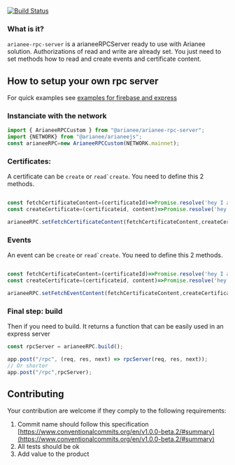 [![Build Status](https://travis-ci.org/Arianee/arianee-server.svg?branch=master)](https://travis-ci.org/Arianee/arianee-server)


### What is it?

``arianee-rpc-server`` is a arianeeRPCServer ready to use with Arianee solution. Authorizations of read and write are already set. You just need to set methods how to read and create events and certificate content.

## How to setup your own rpc server
For quick examples see 
[examples for firebase and express](./src/examples)

### Instanciate with the network
```javascript
import { ArianeeRPCCustom } from "@arianee/arianee-rpc-server";
import {NETWORK} from "@arianee/arianeejs";
const arianeeRPC=new ArianeeRPCCustom(NETWORK.mainnet);
```

### Certificates:

A certificate can be ```create``` or ```read`create```. 
You need to define this 2 methods.

```javascript

const fetchCertificateContent=(certificateId)=>Promise.resolve('hey I am the content');
const createCertificate=(certificateid, content)=>Promise.resolve('hey I have created the content');

arianeeRPC.setFetchCertificateContent(fetchCertificateContent,createCertificate);
```

### Events
An event can be ```create``` or ```read`create```. 
You need to define this 2 methods.

```javascript

const fetchCertificateContent=(certificateId)=>Promise.resolve('hey I am the content');
const createCertificate=(certificateid, content)=>Promise.resolve('hey I have created the content');

arianeeRPC.setFetchEventContent(fetchCertificateContent,createCertificate);
```
### Final step: build
Then if you need to build. It returns a function that can be easily used in an express server

```javascript
const rpcServer = arianeeRPC.build();

app.post("/rpc", (req, res, next) => rpcServer(req, res, next));
// Or shorter
app.post("/rpc",rpcServer);

```


## Contributing

Your contribution are welcome if they comply to the following requirements:

 1. Commit name should follow this specification [https://www.conventionalcommits.org/en/v1.0.0-beta.2/#summary](https://www.conventionalcommits.org/en/v1.0.0-beta.2/#summary)
 2. All tests should be ok
 3. Add value to the product

